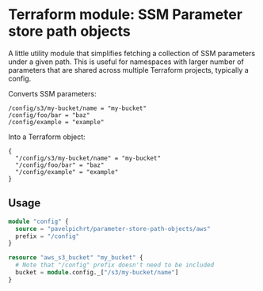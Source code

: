 # Terraform module: SSM Parameter store path objects

A little utility module that simplifies fetching a collection of SSM parameters under a given path. This is useful for namespaces with larger number of parameters that are shared across multiple Terraform projects, typically a config.

Converts SSM parameters:

```
/config/s3/my-bucket/name = "my-bucket"
/config/foo/bar = "baz"
/config/example = "example"
```

Into a Terraform object:

```
{
  "/config/s3/my-bucket/name" = "my-bucket"
  "/config/foo/bar" = "baz"
  "/config/example" = "example"
}
```

## Usage

```terraform
module "config" {
  source = "pavelpichrt/parameter-store-path-objects/aws"
  prefix = "/config"
}

resource "aws_s3_bucket" "my_bucket" {
  # Note that "/config" prefix doesn't need to be included
  bucket = module.config._["/s3/my-bucket/name"]
}
```
